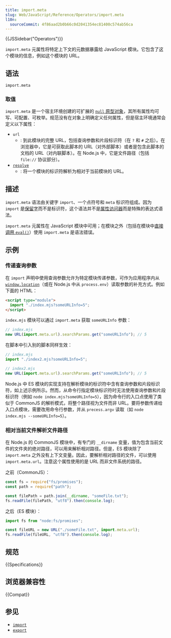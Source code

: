 ```yaml
---
title: import.meta
slug: Web/JavaScript/Reference/Operators/import.meta
l10n:
  sourceCommit: 4f86aad2b0b66c0d2041354ec81400c574ab56ca
---
```


{{JSSidebar("Operators")}}

`import.meta` 元属性将特定上下文的元数据暴露给 JavaScript 模块。它包含了这个模块的信息，例如这个模块的 URL。

## 语法

```js-nolint
import.meta
```

### 取值

`import.meta` 是一个宿主环境创建的可扩展的 [`null` 原型对象](/zh-CN/docs/Web/JavaScript/Reference/Global_Objects/Object#null_原型对象)，其所有属性均可写、可配置、可枚举。规范没有在对象上明确定义任何属性，但是宿主环境通常会定义以下属性：

- `url`
  - : 到此模块的完整 URL，包括查询参数和片段标识符（在 `?` 和 `#` 之后）。在浏览器中，它是可获取此脚本的 URL（对外部脚本）或者是包含此脚本的文档的 URL（对内联脚本）。在 Node.js 中，它是文件路径（包括 `file://` 协议部分）。
- [`resolve`](/zh-CN/docs/Web/JavaScript/Reference/Operators/import.meta/resolve)
  - : 将一个模块的标识符解析为相对于当前模块的 URL。

## 描述

`import.meta` 语法由关键字 `import`、一个点符号和 `meta` 标识符组成。因为 `import` 是[保留字](/zh-CN/docs/Web/JavaScript/Reference/Lexical_grammar#保留字)而不是标识符，这个语法并不是[属性访问器](/zh-CN/docs/Web/JavaScript/Reference/Operators/Property_accessors)而是特殊的表达式语法。

`import.meta` 元属性在 JavaScript 模块中可用；在模块之外（包括在模块中[直接调用 `eval()`](/zh-CN/docs/Web/JavaScript/Reference/Global_Objects/eval#direct_and_indirect_eval)）使用 `import.meta` 是语法错误。

## 示例

### 传递查询参数

在 `import` 声明中使用查询参数允许为特定模块传递参数，可作为应用程序内从 [`window.location`](/zh-CN/docs/Web/API/Window/location)（或在 Node.js 中从 `process.env`）读取参数的补充方式。例如下面的 HTML：

```html
<script type="module">
  import "./index.mjs?someURLInfo=5";
</script>
```

`index.mjs` 模块可以通过 `import.meta` 获取 `someURLInfo` 参数：

```js
// index.mjs
new URL(import.meta.url).searchParams.get("someURLInfo"); // 5
```

在脚本中引入别的脚本同样生效：

```js
// index.mjs
import "./index2.mjs?someURLInfo=5";

// index2.mjs
new URL(import.meta.url).searchParams.get("someURLInfo"); // 5
```

Node.js 中 ES 模块的实现支持在解析模块的标识符中含有查询参数和片段标识符，如上述示例所示。然而，从命令行指定模块标识符时无法使用查询参数和片段标识符（例如 `node index.mjs?someURLInfo=5`），因为命令行的入口点使用了类似于 CommonJS 的解析模式，将整个路径视为文件而非 URL。要将参数传递给入口点模块，需要改用命令行参数，并从 `precess.argv` 读取（如 `node index.mjs --someURLInfo=5`）。

### 相对当前文件解析文件路径

在 Node.js 的 CommonJS 模块中，有专门的 `__dirname` 变量，值为包含当前文件的文件夹的绝对路径，可以用来解析相对路径。但是，ES 模块除了 `import.meta` 之外没有上下文变量。因此，要解析相对路径的文件，可以使用 `import.meta.url`。注意这个属性使用的是 URL 而非文件系统的路径。

之前（CommonJS）：

```js
const fs = require("fs/promises");
const path = require("path");

const filePath = path.join(__dirname, "someFile.txt");
fs.readFile(filePath, "utf8").then(console.log);
```

之后（ES 模块）：

```js
import fs from "node:fs/promises";

const fileURL = new URL("./someFile.txt", import.meta.url);
fs.readFile(fileURL, "utf8").then(console.log);
```

## 规范

{{Specifications}}

## 浏览器兼容性

{{Compat}}

## 参见

- [`import`](/zh-CN/docs/Web/JavaScript/Reference/Statements/import)
- [`export`](/zh-CN/docs/Web/JavaScript/Reference/Statements/export)
